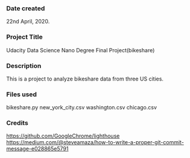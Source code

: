 ### Date created
22nd April, 2020.

### Project Title
Udacity Data Science Nano Degree Final Project(bikeshare)

### Description
This is a project to analyze bikeshare data from three US cities.

### Files used
bikeshare.py
new_york_city.csv
washington.csv
chicago.csv

### Credits
https://github.com/GoogleChrome/lighthouse
https://medium.com/@steveamaza/how-to-write-a-proper-git-commit-message-e028865e5791

